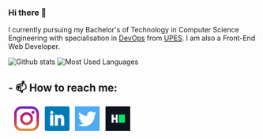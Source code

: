 ### Hi there 👋

I currently pursuing my Bachelor's of Technology in Computer Science Engineering with specialisation in [DevOps](https://aws.amazon.com/devops/what-is-devops/) from [UPES](https://www.upes.ac.in/).
I am also a Front-End Web Developer.


![Github stats](https://github-readme-stats.vercel.app/api?username=taman0753&show_icons=true&theme=dark)
![Most Used Languages](https://github-readme-stats.vercel.app/api/top-langs/?username=taman0753&layout=compact&theme=dark)
<br>
## - 📫 How to reach me:
<p>
<a href="mailto:hridyanshusharma@gmail.com"></a>&nbsp;&nbsp;
  <a href="https://www.instagram.com/sharmahridyanshu/"><img height="50" src="https://github.com/Hridyanshu/Hridyanshu/blob/master/images/instagramLogo.jpg"></a>&nbsp;&nbsp;
<a href="https://www.linkedin.com/in/hridyanshu-sharma-2456356a/"><img height="50" src="https://github.com/Hridyanshu/Hridyanshu/blob/master/images/linkedinLogo.png"></a>&nbsp;&nbsp;
<a href="https://twitter.com/Hridyanshu_"><img height="50" src="https://github.com/Hridyanshu/Hridyanshu/blob/master/images/twitterLogo.png"></a>&nbsp;&nbsp;
<a href="https://www.hackerrank.com/Hridyanshu"><img height="50" src="https://github.com/Hridyanshu/Hridyanshu/blob/master/images/HackerRankLogo.png"></a>&nbsp;&nbsp;
</p>
<br>


